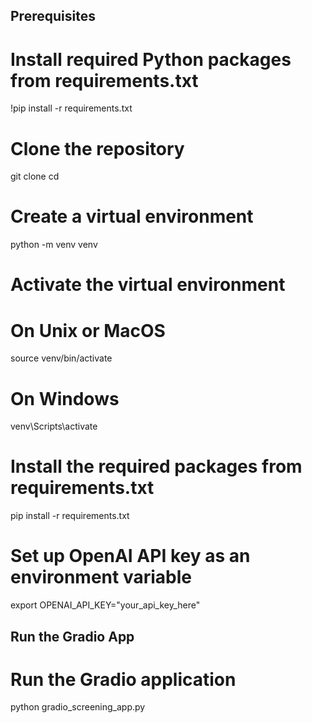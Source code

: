 ## Prerequisites

# Install required Python packages from requirements.txt
!pip install -r requirements.txt

# Clone the repository
git clone <repository-url>
cd <repository-directory>

# Create a virtual environment
python -m venv venv

# Activate the virtual environment
# On Unix or MacOS
source venv/bin/activate

# On Windows
venv\Scripts\activate

# Install the required packages from requirements.txt
pip install -r requirements.txt

# Set up OpenAI API key as an environment variable
export OPENAI_API_KEY="your_api_key_here"

## Run the Gradio App

# Run the Gradio application
python gradio_screening_app.py
